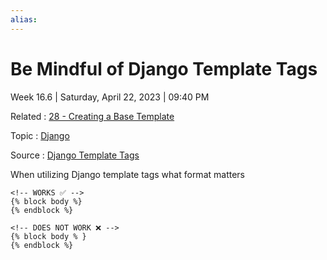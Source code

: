 ```yaml
---
alias:
---
```

# Be Mindful of Django Template Tags

Week 16.6 | Saturday, April 22, 2023 | 09:40 PM

Related : [28 - Creating a Base Template](../thenewboston-django-tutorial-for-beginners/28%20-%20Creating%20a%20Base%20Template.md)

Topic : [Django](../Django.md)

Source : [Django Template Tags](https://www.w3schools.com/django/django_template_tags.php#:~:text=In%20Django%20templates%2C%20you%20can,them%20in%20%7B%25%20%25%7D%20brackets.)

When utilizing Django template tags what format matters

```django
<!-- WORKS ✅ -->
{% block body %}
{% endblock %}

<!-- DOES NOT WORK ❌ -->
{% block body % }
{% endblock %}
```
